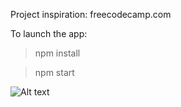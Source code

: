 Project inspiration: freecodecamp.com

To launch the app:
>npm install

>npm start


![Alt text](https://i.imgur.com/ml3B8WC.png)
